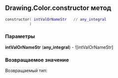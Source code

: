 ## Drawing.Color.constructor метод


```lua
constructor( intValOrNameStr   // any_integral
           )
```


### Параметры

**intValOrNameStr** (**any_integral**) - ![intValOrNameStr]

### Возвращаемое значение

Возвращаемый тип: 

